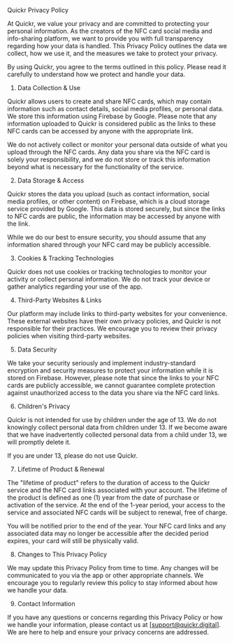 Quickr Privacy Policy

At Quickr, we value your privacy and are committed to protecting your personal information. As the creators of the NFC card social media and info-sharing platform, we want to provide you with full transparency regarding how your data is handled. This Privacy Policy outlines the data we collect, how we use it, and the measures we take to protect your privacy.

By using Quickr, you agree to the terms outlined in this policy. Please read it carefully to understand how we protect and handle your data.

1. Data Collection & Use

Quickr allows users to create and share NFC cards, which may contain information such as contact details, social media profiles, or personal data. We store this information using Firebase by Google. Please note that any information uploaded to Quickr is considered public as the links to these NFC cards can be accessed by anyone with the appropriate link.

We do not actively collect or monitor your personal data outside of what you upload through the NFC cards. Any data you share via the NFC card is solely your responsibility, and we do not store or track this information beyond what is necessary for the functionality of the service.

2. Data Storage & Access

Quickr stores the data you upload (such as contact information, social media profiles, or other content) on Firebase, which is a cloud storage service provided by Google. This data is stored securely, but since the links to NFC cards are public, the information may be accessed by anyone with the link.

While we do our best to ensure security, you should assume that any information shared through your NFC card may be publicly accessible.

3. Cookies & Tracking Technologies

Quickr does not use cookies or tracking technologies to monitor your activity or collect personal information. We do not track your device or gather analytics regarding your use of the app.

4. Third-Party Websites & Links

Our platform may include links to third-party websites for your convenience. These external websites have their own privacy policies, and Quickr is not responsible for their practices. We encourage you to review their privacy policies when visiting third-party websites.

5. Data Security

We take your security seriously and implement industry-standard encryption and security measures to protect your information while it is stored on Firebase. However, please note that since the links to your NFC cards are publicly accessible, we cannot guarantee complete protection against unauthorized access to the data you share via the NFC card links.

6. Children's Privacy

Quickr is not intended for use by children under the age of 13. We do not knowingly collect personal data from children under 13. If we become aware that we have inadvertently collected personal data from a child under 13, we will promptly delete it.

If you are under 13, please do not use Quickr.


7. Lifetime of Product & Renewal

The "lifetime of product" refers to the duration of access to the Quickr service and the NFC card links associated with your account. The lifetime of the product is defined as one (1) year from the date of purchase or activation of the service. At the end of the 1-year period, your access to the service and associated NFC cards will be subject to renewal, free of charge.

You will be notified prior to the end of the year. Your NFC card links and any associated data may no longer be accessible after the decided period expires, your card will still be physically valid.

8. Changes to This Privacy Policy

We may update this Privacy Policy from time to time. Any changes will be communicated to you via the app or other appropriate channels. We encourage you to regularly review this policy to stay informed about how we handle your data.

9. Contact Information

If you have any questions or concerns regarding this Privacy Policy or how we handle your information, please contact us at [support@quickr.digital]. We are here to help and ensure your privacy concerns are addressed.
